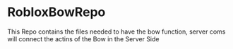 # RobloxBowRepo

This Repo contains the files needed to have the bow function, server coms will connect the actins of the Bow in the Server Side
